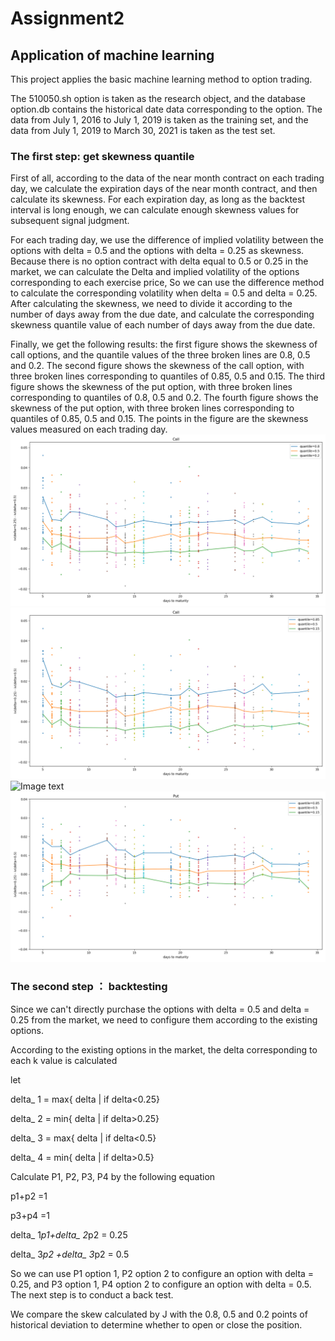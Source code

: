 # Assignment2
## Application of machine learning
This project applies the basic machine learning method to option trading.

The 510050.sh option is taken as the research object, and the database option.db contains the historical date data corresponding to the option. The data from July 1, 2016 to July 1, 2019 is taken as the training set, and the data from July 1, 2019 to March 30, 2021 is taken as the test set.

### The first step: get skewness quantile
First of all, according to the data of the near month contract on each trading day, we calculate the expiration days of the near month contract, and then calculate its skewness. For each expiration day, as long as the backtest interval is long enough, we can calculate enough skewness values for subsequent signal judgment.

For each trading day, we use the difference of implied volatility between the options with delta = 0.5 and the options with delta = 0.25 as skewness. Because there is no option contract with delta equal to 0.5 or 0.25 in the market, we can calculate the Delta and implied volatility of the options corresponding to each exercise price, So we can use the difference method to calculate the corresponding volatility when delta = 0.5 and delta = 0.25. After calculating the skewness, we need to divide it according to the number of days away from the due date, and calculate the corresponding skewness quantile value of each number of days away from the due date.

Finally, we get the following results: the first figure shows the skewness of call options, and the quantile values of the three broken lines are 0.8, 0.5 and 0.2. The second figure shows the skewness of the call option, with three broken lines corresponding to quantiles of 0.85, 0.5 and 0.15. The third figure shows the skewness of the put option, with three broken lines corresponding to quantiles of 0.8, 0.5 and 0.2. The fourth figure shows the skewness of the put option, with three broken lines corresponding to quantiles of 0.85, 0.5 and 0.15. The points in the figure are the skewness values measured on each trading day.
![Image text](https://github.com/algo21-220040088/Assignment2/blob/main/result/pictures/iv_diff_call(quantile%3D0.8and0.2).png)
![Image text](https://github.com/algo21-220040088/Assignment2/blob/main/result/pictures/iv_diff_call(quantile%3D0.85and0.15).png)
![Image text](https://github.com/algo21-220040088/Assignment2/blob/main/result/pictures/iv_diff_put(quantile%3D0.8and0.1).png)
![Image text](https://github.com/algo21-220040088/Assignment2/blob/main/result/pictures/iv_diff_put(quantile%3D0.85and0.15).png)


### The second step ： backtesting 

Since we can't directly purchase the options with delta = 0.5 and delta = 0.25 from the market, we need to configure them according to the existing options.

According to the existing options in the market, the delta corresponding to each k value is calculated

let

delta_ 1 = max{ delta | if delta<0.25}

delta_ 2 = min{ delta | if delta>0.25}

delta_ 3 = max{ delta | if delta<0.5}

delta_ 4 = min{ delta | if delta>0.5}

Calculate P1, P2, P3, P4 by the following equation

p1+p2 =1

p3+p4 =1

delta_ 1*p1+delta_ 2*p2 = 0.25

delta_ 3*p2 +delta_ 3*p2 = 0.5

So we can use P1 option 1, P2 option 2 to configure an option with delta = 0.25, and P3 option 1, P4 option 2 to configure an option with delta = 0.5. The next step is to conduct a back test.

We compare the skew calculated by J with the 0.8, 0.5 and 0.2 points of historical deviation to determine whether to open or close the position.
